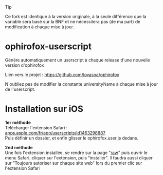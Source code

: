 > [!TIP]
> Ce fork est identique à la version originale, à la seule différence que la variable sera basé sur la BNF et ne nécessitera pas (de ma part) de modification à chaque mise à jour.

# ophirofox-userscript
Génère automatiquement un userscript à chaque release d'une nouvelle version d'ophirofox


Lien vers le projet : https://github.com/lovasoa/ophirofox

N'oubliez pas de modifier la constante universityName à chaque mise à jour de l'userscript.


# Installation sur iOS 

**1er méthode**  
Télécharger l'extension Safari : [apps.apple.com/fr/app/userscripts/id1463298887](https://apps.apple.com/fr/app/userscripts/id1463298887)  
Puis définir un dossier, et enfin glisser le ophirofox.user.js dedans.

**2nd méthode**  
Une fois l'extension installée, se rendre sur la page "[raw](https://raw.githubusercontent.com/Write/ophirofox-userscript/refs/heads/main/ophirofox.user.js)" puis ouvrir le menu Safari, cliquer sur l'extension, puis "installer".
Il faudra aussi cliquer sur "Toujours autoriser sur chaque site web" lors du premier clic sur l'extension Safari
